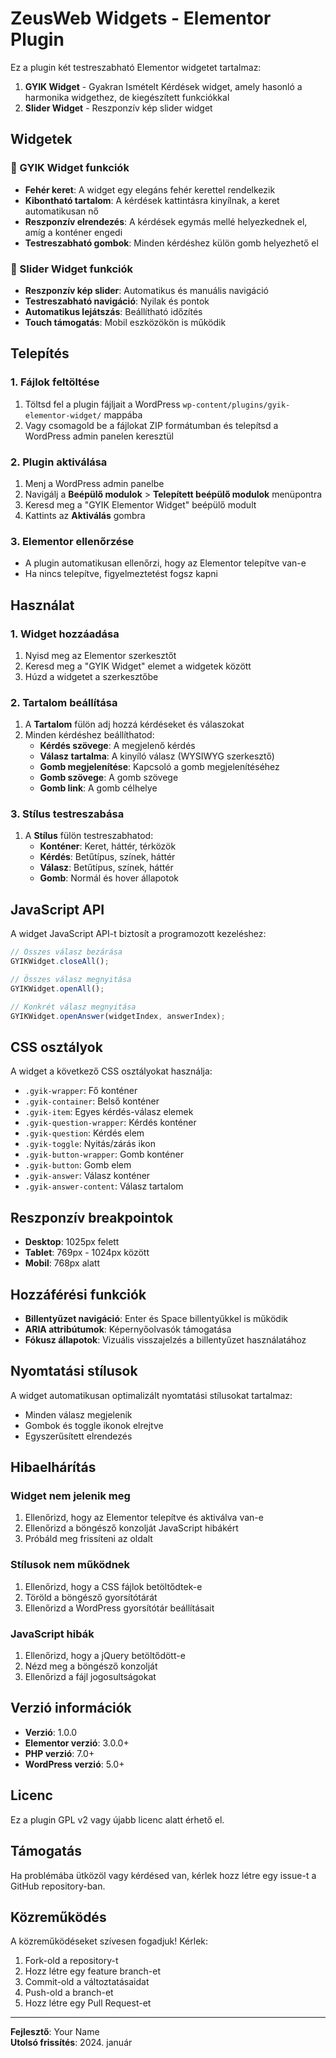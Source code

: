 # ZeusWeb Widgets - Elementor Plugin

Ez a plugin két testreszabható Elementor widgetet tartalmaz:

1. **GYIK Widget** - Gyakran Ismételt Kérdések widget, amely hasonló a harmonika widgethez, de kiegészített funkciókkal
2. **Slider Widget** - Reszponzív kép slider widget

## Widgetek

### 🎯 GYIK Widget funkciók
- **Fehér keret**: A widget egy elegáns fehér kerettel rendelkezik
- **Kibontható tartalom**: A kérdések kattintásra kinyílnak, a keret automatikusan nő
- **Reszponzív elrendezés**: A kérdések egymás mellé helyezkednek el, amíg a konténer engedi
- **Testreszabható gombok**: Minden kérdéshez külön gomb helyezhető el

### 🎯 Slider Widget funkciók
- **Reszponzív kép slider**: Automatikus és manuális navigáció
- **Testreszabható navigáció**: Nyilak és pontok
- **Automatikus lejátszás**: Beállítható időzítés
- **Touch támogatás**: Mobil eszközökön is működik

## Telepítés

### 1. Fájlok feltöltése
1. Töltsd fel a plugin fájljait a WordPress `wp-content/plugins/gyik-elementor-widget/` mappába
2. Vagy csomagold be a fájlokat ZIP formátumban és telepítsd a WordPress admin panelen keresztül

### 2. Plugin aktiválása
1. Menj a WordPress admin panelbe
2. Navigálj a **Beépülő modulok** > **Telepített beépülő modulok** menüpontra
3. Keresd meg a "GYIK Elementor Widget" beépülő modult
4. Kattints az **Aktiválás** gombra

### 3. Elementor ellenőrzése
- A plugin automatikusan ellenőrzi, hogy az Elementor telepítve van-e
- Ha nincs telepítve, figyelmeztetést fogsz kapni

## Használat

### 1. Widget hozzáadása
1. Nyisd meg az Elementor szerkesztőt
2. Keresd meg a "GYIK Widget" elemet a widgetek között
3. Húzd a widgetet a szerkesztőbe

### 2. Tartalom beállítása
1. A **Tartalom** fülön adj hozzá kérdéseket és válaszokat
2. Minden kérdéshez beállíthatod:
   - **Kérdés szövege**: A megjelenő kérdés
   - **Válasz tartalma**: A kinyíló válasz (WYSIWYG szerkesztő)
   - **Gomb megjelenítése**: Kapcsoló a gomb megjelenítéséhez
   - **Gomb szövege**: A gomb szövege
   - **Gomb link**: A gomb célhelye

### 3. Stílus testreszabása
1. A **Stílus** fülön testreszabhatod:
   - **Konténer**: Keret, háttér, térközök
   - **Kérdés**: Betűtípus, színek, háttér
   - **Válasz**: Betűtípus, színek, háttér
   - **Gomb**: Normál és hover állapotok

## JavaScript API

A widget JavaScript API-t biztosít a programozott kezeléshez:

```javascript
// Összes válasz bezárása
GYIKWidget.closeAll();

// Összes válasz megnyitása
GYIKWidget.openAll();

// Konkrét válasz megnyitása
GYIKWidget.openAnswer(widgetIndex, answerIndex);
```

## CSS osztályok

A widget a következő CSS osztályokat használja:

- `.gyik-wrapper`: Fő konténer
- `.gyik-container`: Belső konténer
- `.gyik-item`: Egyes kérdés-válasz elemek
- `.gyik-question-wrapper`: Kérdés konténer
- `.gyik-question`: Kérdés elem
- `.gyik-toggle`: Nyitás/zárás ikon
- `.gyik-button-wrapper`: Gomb konténer
- `.gyik-button`: Gomb elem
- `.gyik-answer`: Válasz konténer
- `.gyik-answer-content`: Válasz tartalom

## Reszponzív breakpointok

- **Desktop**: 1025px felett
- **Tablet**: 769px - 1024px között
- **Mobil**: 768px alatt

## Hozzáférési funkciók

- **Billentyűzet navigáció**: Enter és Space billentyűkkel is működik
- **ARIA attribútumok**: Képernyőolvasók támogatása
- **Fókusz állapotok**: Vizuális visszajelzés a billentyűzet használatához

## Nyomtatási stílusok

A widget automatikusan optimalizált nyomtatási stílusokat tartalmaz:
- Minden válasz megjelenik
- Gombok és toggle ikonok elrejtve
- Egyszerűsített elrendezés

## Hibaelhárítás

### Widget nem jelenik meg
1. Ellenőrizd, hogy az Elementor telepítve és aktiválva van-e
2. Ellenőrizd a böngésző konzolját JavaScript hibákért
3. Próbáld meg frissíteni az oldalt

### Stílusok nem működnek
1. Ellenőrizd, hogy a CSS fájlok betöltődtek-e
2. Töröld a böngésző gyorsítótárát
3. Ellenőrizd a WordPress gyorsítótár beállításait

### JavaScript hibák
1. Ellenőrizd, hogy a jQuery betöltődött-e
2. Nézd meg a böngésző konzolját
3. Ellenőrizd a fájl jogosultságokat

## Verzió információk

- **Verzió**: 1.0.0
- **Elementor verzió**: 3.0.0+
- **PHP verzió**: 7.0+
- **WordPress verzió**: 5.0+

## Licenc

Ez a plugin GPL v2 vagy újabb licenc alatt érhető el.

## Támogatás

Ha problémába ütközöl vagy kérdésed van, kérlek hozz létre egy issue-t a GitHub repository-ban.

## Közreműködés

A közreműködéseket szívesen fogadjuk! Kérlek:
1. Fork-old a repository-t
2. Hozz létre egy feature branch-et
3. Commit-old a változtatásaidat
4. Push-old a branch-et
5. Hozz létre egy Pull Request-et

---

**Fejlesztő**: Your Name  
**Utolsó frissítés**: 2024. január 